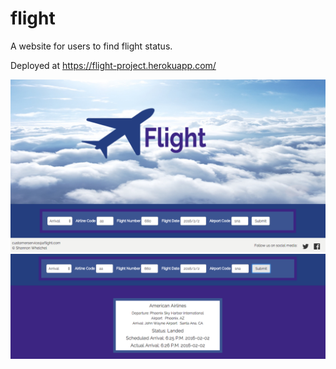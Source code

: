 # flight
A website for users to find flight status.

Deployed at https://flight-project.herokuapp.com/

<img src="public/images/screenshot.png">
<img src="public/images/screenshot2.png">
